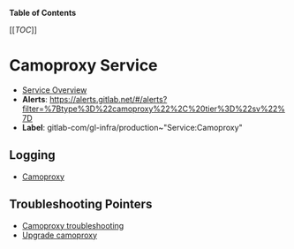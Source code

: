 <!-- MARKER: do not edit this section directly. Edit services/service-catalog.yml then run scripts/generate-docs -->

**Table of Contents**

[[_TOC_]]

#  Camoproxy Service
* [Service Overview](https://dashboards.gitlab.net/d/camoproxy-main/camoproxy-overview)
* **Alerts**: https://alerts.gitlab.net/#/alerts?filter=%7Btype%3D%22camoproxy%22%2C%20tier%3D%22sv%22%7D
* **Label**: gitlab-com/gl-infra/production~"Service:Camoproxy"

## Logging

* [Camoproxy](https://log.gprd.gitlab.net/goto/f86d35a17e46e0de9d8454b3a5d4387f)

## Troubleshooting Pointers

* [Camoproxy troubleshooting](../uncategorized/camoproxy.md)
* [Upgrade camoproxy](../uncategorized/upgrade-camoproxy.md)
<!-- END_MARKER -->


<!-- ## Summary -->

<!-- ## Architecture -->

<!-- ## Performance -->

<!-- ## Scalability -->

<!-- ## Availability -->

<!-- ## Durability -->

<!-- ## Security/Compliance -->

<!-- ## Monitoring/Alerting -->

<!-- ## Links to further Documentation -->
